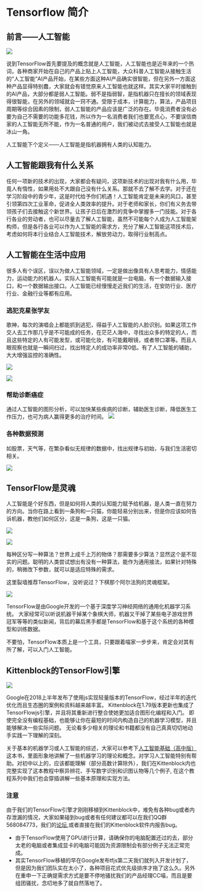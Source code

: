 # Tensorflow 简介

## 前言——人工智能

![](./images/c01_10.png)

说到TensorFlow首先要提及的概念就是人工智能，人工智能也是近年来的一个热词，各种商家开始在自己的产品上贴上人工智能，大众科普人工智能从接触生活的“人工智能”AI产品开始，在某些方面这种AI产品确实很智能，但在另外一方面这种产品显得特别蠢，大家就会有错觉原来人工智能也就这样。其实大家平时接触到的AI产品，大部分都是弱人工智能。弱不是指弱智，是指机器只在擅长的领域表现得很智能，在另外的领域就会一窍不通。受限于成本，计算能力，算法，产品项目周期等综合因素的限制，弱人工智能的产品应该是广泛的存在。毕竟消费者没有必要为自己不需要的功能多花钱，所以作为一名消费者我们也要宽点心，不要误信商家的人工智能无所不能，作为一名普通的用户，我们被动式去接受人工智能也就是冰山一角。

人工智能下个定义——人工智能是指机器拥有人类的认知能力。

## 人工智能跟我有什么关系

任何一项新的技术的出现，大家都会有疑问，这项新技术的出现对我有什么用，毕竟人有惰性，如果用处不大跟自己没有什么关系。那就不去了解不去学。对于还在学习阶段中的青少年，这是时代给予你们机遇！人工智能肯定是未来的风口，甚至引领第四次工业革命，促进全人类效率的提升。对于老师和家长，你们有义务去带领孩子们去接触这个新世界。让孩子日后在激烈的竞争中掌握多一门技能。对于各行各业的劳动者，也可以尽量去了解人工智能，虽然不可能每个人成为人工智能架构师，但是各行各业可以作为人工智能的需求方，充分了解人工智能这项技术后，考虑如何将本行业结合人工智能技术，解放劳动力，取得行业制高点。

## 人工智能在生活中应用

很多人有个误区，误以为做人工智能领域，一定是做出像具有人思考能力，情感能力，运动能力的机器人。实际人工智能有可能就是一台电脑，有一个数据输入接口，和一个数据输出接口。人工智能已经慢慢走近我们的生活，在安防行业、医疗行业、金融行业等都有应用。

### 逃犯克星张学友

歌神，每次的演唱会上都能抓到逃犯，得益于人工智能的人脸识别。如果这项工作交人去工作那几乎是不可能成的任务，在茫茫人海中，寻找出众多的特定的人，而且这些特定的人有可能发型，或可能化妆，有可能戴眼镜，或者带口罩等。而且人眼观察也就是一瞬间扫过，找出特定人的成功率非常0低。有了人工智能的辅助，大大增强监控的准确性。

![](./images/c01_01.png)

![](./images/c01_02.png)

### 帮助诊断癌症
通过人工智能的图形分析，可以加快某些疾病的诊断，辅助医生诊断，降低医生工作压力，也可为病人赢得更多的治疗时间。
![](./images/c01_03.png)

### 各种数据预测

如股票，天气等，在繁杂看似无规律的数据中，找出规律与初始，与我们生活密切相关。

![](./images/c01_05.png)

## TensorFlow是灵魂

人工智能是个好东西，但是如何将人类的认知能力赋予给机器，是人类一直在努力的方向。当你在路上看到一条狗和一只猫，你能轻易分别出来，但是你应该如何告诉机器，教他们如何区分，这是一条狗，这是一只猫。

![](./images/c01_06.png)

![](./images/c01_07.png)

每种区分写一种算法？世界上成千上万的物体？那需要多少算法？显然这个是不现实的问题。聪明的人类尝试想出有没有一种算法，能作为通用接法，如果针对特殊的，稍微改下参数，就可以是适应特殊的需求。

这里裂墙推荐TensorFlow，没听说过？下棋那个阿尔法狗的灵魂框架。

![](./images/c01_08.png)

TensorFlow是由Google开发的一个基于深度学习神经网络的通用化机器学习系统。 大家经常可以听说机器干掉某个象棋大师，机器又干掉了某些电子游戏世界冠军等等的类似新闻，背后的幕后黑手都是TensorFlow和基于这个系统的各种模型和训练数据。

不要怕，TensorFlow本质上是一个工具，只要跟着喵家一步步来，肯定会对其有所了解，可以入门人工智能。

## Kittenblock的TensorFlow引擎

![](./images/c01_09.png)

Google在2018上半年发布了使用js实现轻量版本的TensorFlow，经过半年的迭代优化而且生态圈的案例和资料越来越丰富。
Kittenblock在1.79版本更新也集成了TensorFlowjs引擎，并且将其重新进行整合使她更加适合图形化编程和入门。 即使完全没有编程基础，也能够让你在最短的时间内构造自己的机器学习模型，并且能够解决一些实际问题。
无论看多少相关的理论和书籍都没有自己真真切切地动手实践一下理解的深刻。

关于基本的机器学习或人工智能的综述，大家可以参考下[人工智能基础（高中版）](https://baike.baidu.com/item/%E4%BA%BA%E5%B7%A5%E6%99%BA%E8%83%BD%E5%9F%BA%E7%A1%80%EF%BC%88%E9%AB%98%E4%B8%AD%E7%89%88%EF%BC%89)这本书，里面形象地讲解了一些机器学习的理论和概念。对学习人工智能特别有帮助。对初中以上的，应该都能理解（部分高数计算除外），我们在Kittenblock内也完整实现了这本教程中察异辨花、手写数字识别和识图认物等几个例子, 在这个教程系列中我们也会穿插讲解一些基本原理和实现方法。

### 注意

由于我们的TensorFlow引擎才刚刚移植到Kittenblock中，难免有各种bug或者内存泄漏的情况，大家如果碰到bug或者有任何建议都可以在我们QQ群 568084773，我们的[论坛](https://bbs.kittenbot.cn),或者直接在我们的Kittenblock软件内报告bug。

* 由于TensorFlow使用了GPU进行计算，请确保你的电脑配置还过的去，部分太老的电脑或者集成显卡的电脑可能因为资源限制会有部分例子无法正常完成。
* 其实TensorFlow移植的早在Google发布tfjs第二天我们就列入开发计划了，但是因为我们团队实在太小了，各种项目花式优先级排序才拖了这么久。另外在重申一下正确提需求方式是要不停地骚扰我们的产品经理CC喵，而且是要组团骚扰，念叨地多了就自然落地了。